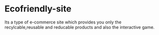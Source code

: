 # Ecofriendly-site
Its a type of e-commerce site which provides you only the recylcable,reusable and reducable products and also the interactive game.
